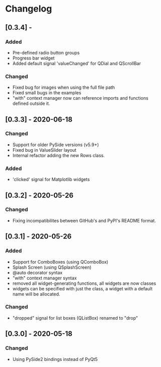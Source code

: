 # Changelog

## [0.3.4] -

### Added
  - Pre-defined radio button groups
  - Progress bar widget
  - Added default signal 'valueChanged' for QDial and QScrollBar
  
### Changed
  - Fixed bug for images when using the full file path
  - Fixed small bugs in the examples
  - "with" context manager now can reference imports and functions
    defined outside it.


## [0.3.3] - 2020-06-18

### Changed
  - Support for older PySide versions (v5.9+)
  - Fixed bug in ValueSlider layout
  - Internal refactor adding the new Rows class.

### Added
  - 'clicked' signal for Matplotlib widgets


## [0.3.2] - 2020-05-26

### Changed
  - Fixing incompatibilites between GitHub's and PyPI's README format.


## [0.3.1] - 2020-05-26

### Added
 - Support for ComboBoxes (using QComboBox)
 - Splash Screen (using QSplashScreen)
 - @auto decorator syntax
 - "with" context manager syntax
 - removed all widget-generating functions, all widgets are now classes
 - widgets can be specified with just the class, a widget with a default name
   will be allocated.
 
### Changed
 - "dropped" signal for list boxes (QListBox) renamed to "drop"


## [0.3.0] - 2020-05-18

### Changed
 - Using PySide2 bindings instead of PyQt5
